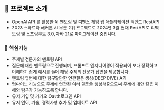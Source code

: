 <!-- 프로젝트 소개 -->
## :star2: 프로젝트 소개
- OpenAI API 를 활용한 AI 멘토링 및 디펜스 게임 웹 애플리케이션 백엔드 RestAPI
- 2023 스파르타 해커톤 AI 부분 2위 프로젝트로 2024년 3월 현재 RestAPI로 리팩토링 및 스프링부트 3.0, 자바 21로 마이그레이션 중입니다.

<!-- 핵심기능 -->
### :dart: 핵심기능
- 주제별 전문가의 멘토링 API
- 질문에 대한 멘토링으로 진행되며, 프롬프트 엔지니어링이 적용되어 보다 정확하고 이해하기 쉽게 예시를 들어 해당 주제의 전문가 답변을 제공합니다.
- 멘토링 답변에 대한 탐구할만한 연관질문 생성(DEEP DIVE) API
- 딥다이브 기능으로 주제에 연관된 여러 질문을 생성해줌으로써 주제에 대한 깊은 이해와 탐구가 가능하도록 합니다.
- 유저 가입 및 카카오 Oauth로그인 API
- 유저 언어, 기술, 경력사항 추가 및 업데이트 API
